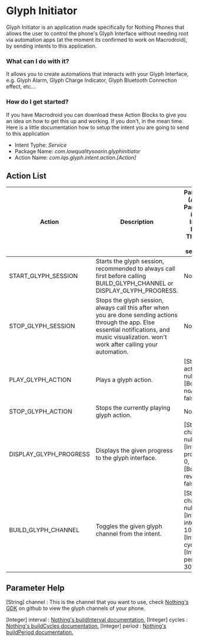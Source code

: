 # Glyph Initiator
Glyph Initiator is an application made specifically for Nothing Phones that allows the user to control the phone's Glyph Interface without needing root
via automation apps (at the moment its confirmed to work on Macrodroid), by sending intents to this application.

### What can I do with it?
It allows you to create automations that interacts with your Glyph Interface, e.g. Glyph Alarm, Glyph Charge Indicator, Glyph Bluetooth Connection effect, etc...

### How do I get started?
If you have Macrodroid you can download these Action Blocks to give you an idea on how to get this up and working.
If you don't, in the mean time. Here is a little documentation how to setup the intent you are going to send to this application

- Intent Typhe: _Service_
- Package Name: _com.lowqualitysoarin.glyphinitiator_
- Action Name: _com.lqs.glyph.intent.action.[Action]_

## Action List

| Action | Description | Parameters (Add the Parameters in your Intent's Extras. These are case-sensitive.) |
| ------ | ----------- | ---------- |
| START_GLYPH_SESSION | Starts the glyph session, recommended to always call first before calling BUILD_GLYPH_CHANNEL or DISPLAY_GLYPH_PROGRESS. | None. |
| STOP_GLYPH_SESSION | Stops the glyph session, always call this after when you are done sending actions through the app. Else essential notifications, and music visualization. won't work after calling your automation. | None. |
| PLAY_GLYPH_ACTION | Plays a glyph action. | [String] actionKey : null, [Boolean] noAudio : false
| STOP_GLYPH_ACTION | Stops the currently playing glyph action. | None. |
| DISPLAY_GLYPH_PROGRESS | Displays the given progress to the glyph interface. | [String] channel : null, [Integer] progress : 0, [Boolean] reversed : false |
| BUILD_GLYPH_CHANNEL | Toggles the given glyph channel from the intent. | [String] channel : null, [Integer] interval : 10, [Integer] cycles : 1, [Integer] period : 3000 |

## Parameter Help
[String] channel : This is the channel that you want to use, check [Nothing's GDK](https://github.com/Nothing-Developer-Programme/Glyph-Developer-Kit?tab=readme-ov-file#glyph) on github to view the glyph channels of your phone.

[Integer] interval : [Nothing's buildInterval documentation.](https://github.com/Nothing-Developer-Programme/Glyph-Developer-Kit#:~:text=buildInterval(int%20interval))
[Integer] cycles : [Nothing's buildCycles documentation.](https://github.com/Nothing-Developer-Programme/Glyph-Developer-Kit#:~:text=buildCycles(int%20cycles))
[Integer] period : [Nothing's buildPeriod documentation.](https://github.com/Nothing-Developer-Programme/Glyph-Developer-Kit#:~:text=buildPeriod(int%20period))
